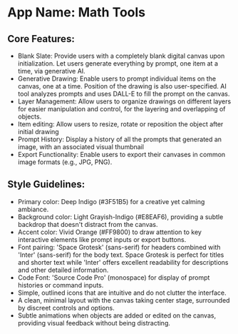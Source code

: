 # **App Name**: Math Tools

## Core Features:

- Blank Slate: Provide users with a completely blank digital canvas upon initialization. Let users generate everything by prompt, one item at a time, via generative AI.
- Generative Drawing: Enable users to prompt individual items on the canvas, one at a time. Position of the drawing is also user-specified. AI tool analyzes prompts and uses DALL-E to fill the prompt on the canvas.
- Layer Management: Allow users to organize drawings on different layers for easier manipulation and control, for the layering and overlapping of objects.
- Item editing: Allow users to resize, rotate or reposition the object after initial drawing
- Prompt History: Display a history of all the prompts that generated an image, with an associated visual thumbnail
- Export Functionality: Enable users to export their canvases in common image formats (e.g., JPG, PNG).

## Style Guidelines:

- Primary color: Deep Indigo (#3F51B5) for a creative yet calming ambiance.
- Background color: Light Grayish-Indigo (#E8EAF6), providing a subtle backdrop that doesn't distract from the canvas.
- Accent color: Vivid Orange (#FF9800) to draw attention to key interactive elements like prompt inputs or export buttons.
- Font pairing: 'Space Grotesk' (sans-serif) for headers combined with 'Inter' (sans-serif) for the body text. Space Grotesk is perfect for titles and shorter text while 'Inter' offers excellent readability for descriptions and other detailed information.
- Code Font: 'Source Code Pro' (monospace) for display of prompt histories or command inputs.
- Simple, outlined icons that are intuitive and do not clutter the interface.
- A clean, minimal layout with the canvas taking center stage, surrounded by discreet controls and options.
- Subtle animations when objects are added or edited on the canvas, providing visual feedback without being distracting.